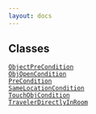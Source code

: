 ```yaml
---
layout: docs
---
```

## Classes

<a href="../object/ObjectPreCondition.html#ObjectPreCondition"
target="main"><code>ObjectPreCondition</code></a>  
<a href="../object/ObjOpenCondition.html#ObjOpenCondition"
target="main"><code>ObjOpenCondition</code></a>  
<a href="../object/PreCondition.html#PreCondition"
target="main"><code>PreCondition</code></a>  
<a href="../object/SameLocationCondition.html#SameLocationCondition"
target="main"><code>SameLocationCondition</code></a>  
<a href="../object/TouchObjCondition.html#TouchObjCondition"
target="main"><code>TouchObjCondition</code></a>  
<a href="../object/TravelerDirectlyInRoom.html#TravelerDirectlyInRoom"
target="main"><code>TravelerDirectlyInRoom</code></a>  
